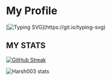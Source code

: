 
<!---
Harsh003-va/Harsh003-va is a ✨ special ✨ repository because its `README.md` (this file) appears on your GitHub profile.
You can click the Preview link to take a look at your changes.
--->
<h1> My Profile </h1>

[![Typing SVG](https://readme-typing-svg.demolab.com?font=Fira+Code&pause=1000&color=00F7E7&width=435&lines=Hello!++I'm+Harshavardhan;I+am+Fullstack+Developer;I+am+interested+in++Ai;I'm+Information+Technology+Student.)](https://git.io/typing-svg)


  <h2> MY STATS </h2>
  
[![GitHub Streak](https://streak-stats.demolab.com?user=Harsh003-va&theme=algolia)](https://git.io/streak-stats)

![Harsh003  stats](https://github-readme-stats.vercel.app/api?username=Harsh003-va&show_icons=true&theme=algolia)
